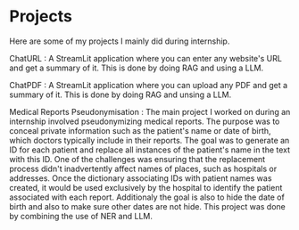 # Projects

Here are some of my projects I mainly did during internship.

ChatURL : 
A StreamLit application where you can enter any website's URL and get a summary of it. This is done by doing RAG and using a LLM. 

ChatPDF :
A StreamLit application where you can upload any PDF and get a summary of it. This is done by doing RAG and unsing a LLM.

Medical Reports Pseudonymisation : 
The main project I worked on during an internship involved pseudonymizing medical reports. The purpose was to conceal private information such as the patient's name or date of birth, which doctors typically include in their reports. The goal was to generate an ID for each patient and replace all instances of the patient's name in the text with this ID. One of the challenges was ensuring that the replacement process didn't inadvertently affect names of places, such as hospitals or addresses. Once the dictionary associating IDs with patient names was created, it would be used exclusively by the hospital to identify the patient associated with each report.
Additionaly the goal is also to hide the date of birth and also to make sure other dates are not hide.
This project was done by combining the use of NER and LLM. 


